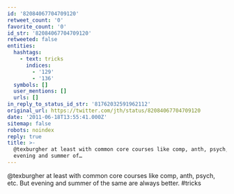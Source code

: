 ```yaml
---
id: '82084067704709120'
retweet_count: '0'
favorite_count: '0'
id_str: '82084067704709120'
retweeted: false
entities:
  hashtags:
    - text: tricks
      indices:
        - '129'
        - '136'
  symbols: []
  user_mentions: []
  urls: []
in_reply_to_status_id_str: '81762032591962112'
original_url: https://twitter.com/jth/status/82084067704709120
date: '2011-06-18T13:55:41.000Z'
sitemap: false
robots: noindex
reply: true
title: >-
  @texburgher at least with common core courses like comp, anth, psych, etc. But
  evening and summer of…
---
```


@texburgher at least with common core courses like comp, anth, psych, etc. But evening and summer of the same are always better. #tricks